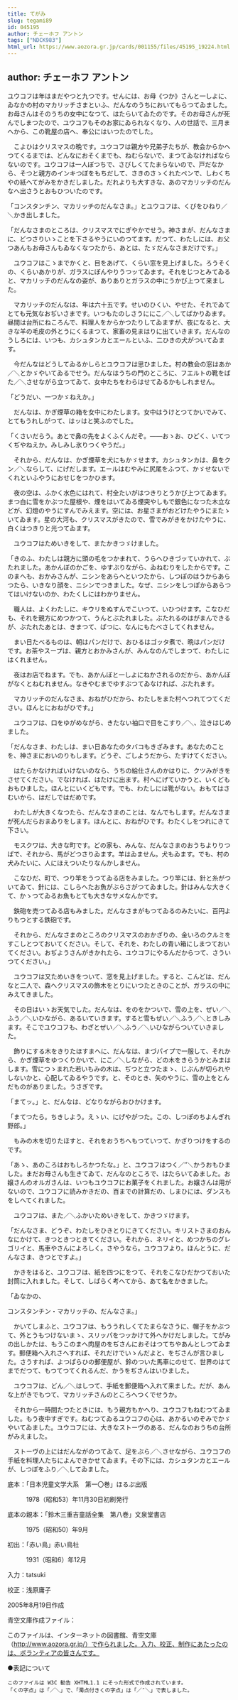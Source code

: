 ```yaml
---
title: てがみ
slug: tegami89
id: 045195
author: チェーホフ アントン
tags: ["NDCK983"]
html_url: https://www.aozora.gr.jp/cards/001155/files/45195_19224.html
---
```


## author: チェーホフ アントン

ユウコフは年はまだやつと九つです。せんには、お母《つか》さんと一しよに、ゐなかの村のマカリッチさまといふ、だんなのうちにおいてもらつてゐました。お母さんはそのうちの女中になつて、はたらいてゐたのです。そのお母さんが死んでしまつたので、ユウコフもそのお家にゐられなくなり、人の世話で、三月まへから、この靴屋の店へ、奉公にはいつたのでした。

　こよひはクリスマスの晩です。ユウコフは親方や兄弟子たちが、教会からかへつてくるまでは、どんなにおそくまでも、ねむらないで、まつてゐなければならないのです。ユウコフは一人ぼつちで、さびしくてたまらないので、戸だなから、そつと親方のインキつぼをもちだして、さきのさゝくれたペンで、しわくちやの紙へてがみをかきだしました。だれよりも大すきな、あのマカリッチのだんなへ出さうとおもひついたのです。

「コンスタンチン、マカリッチのだんなさま。」とユウコフは、くびをひねり／＼かき出しました。

「だんなさまのところは、クリスマスでにぎやかでせう。神さまが、だんなさまに、どつさりいゝことを下さるやうにいのつてます。だつて、わたしには、お父つあんもお母さんもゐなくなつたから、あとは、たゞだんなさまだけです。」

　ユウコフはこゝまでかくと、目をあげて、くらい窓を見上げました。ろうそくの、くらいあかりが、ガラスにぼんやりうつッてゐます。それをじつとみてゐると、マカリッチのだんなの姿が、ありありとガラスの中にうかび上つて来ました。

　マカリッチのだんなは、年は六十五です。せいのひくい、やせた、それでゐてとても元気なおぢいさまです。いつもたのしさうににこ／＼してばかりゐます。昼間は台所にねころんで、料理人をからかつたりしてゐますが、夜になると、大きな羊の毛皮の外とうにくるまつて、家畜の見まはりに出ていきます。だんなのうしろには、いつも、カシュタンカとエールといふ、二ひきの犬がついてゐます。

　今だんなはどうしてゐるかしらとユウコフは思ひました。村の教会の窓はあか／＼とかゞやいてゐるでせう。だんなはうちの門のところに、フエルトの靴をばた／＼させながら立つてゐて、女中たちをわらはせてゐるかもしれません。

「どうだい、一つかゞねえか。」

　だんなは、かぎ煙草の箱を女中にわたします。女中はうけとつてかいでみて、とてもうれしがつて、はッはと笑ふのでした。

「くさいだらう。あとで鼻の先をよくふくんだぞ。――おゝお、ひどく、いてつくぢやねえか。みしみし氷りつくやうだ。」

　それから、だんなは、かぎ煙草を犬にもかゞせます。カシュタンカは、鼻をクン／＼ならして、にげだします。エールはむやみに尻尾をふつて、かゞせないでくれといふやうにおせじをつかひます。

　夜の空は、ふかく水色にはれて、村全たいがはつきりとうかび上つてゐます。まつ白に雪をかぶつた屋根や、煙をはいてゐる煙突やしもで銀色になつた木立などが、幻燈のやうにすんでみえます。空には、お星さまがおどけたやうにまたゝいてゐます。星の大河も、クリスマスがきたので、雪でみがきをかけたやうに、白くはつきりと光つてゐます。

　ユウコフはためいきをして、またかきつゞけました。

「きのふ、わたしは親方に頭の毛をつかまれて、うらへひきづッていかれて、ぶたれました。あかんぼのかごを、ゆすぶりながら、ゐねむりをしたからです。このまへも、おかみさんが、ニシンをあらへといつたから、しつぽのはうからあらつたら、いきなり顔を、ニシンでつきました。なぜ、ニシンをしつぽからあらつてはいけないのか、わたくしにはわかりません。

　職人は、よくわたしに、キウリをぬすんでこいつて、いひつけます。こなひだも、それを親方にめつかつて、うんとぶたれました。ぶたれるのはがまんできるが、ぶたれたあとは、きまつて、ばつに、なんにもたべさしてくれません。

　まい日たべるものは、朝はパンだけで、おひるはゴッタ煮で、晩はパンだけです。お茶やスープは、親方とおかみさんが、みんなのんでしまつて、わたしにはくれません。

　夜はお店でねます。でも、あかんぼと一しよにねかされるのだから、あかんぼがなくとねむれません。なきやむまでゆすぶつてゐなければ、ぶたれます。

　マカリッチのだんなさま、おねがひだから、わたしをまた村へつれてつてください。ほんとにおねがひです。」

　ユウコフは、口をゆがめながら、きたない袖口で目をこすり／＼、泣きはじめました。

「だんなさま、わたしは、まい日あなたのタバコもきざみます。あなたのことを、神さまにおいのりもします。どうぞ、ごしようだから、たすけてください。

　はたらかなければいけないのなら、うちの給仕さんのかはりに、クツみがきをさせてください。でなければ、はたけに出ます。村へにげていかうと、いくどもおもひました。ほんとにいくどもです。でも、わたしには靴がない。おもてはさむいから、はだしではだめです。

　わたしが大きくなつたら、だんなさまのことは、なんでもします。だんなさまが死んだらおまゐりをします。ほんとに、おねがひです。わたくしをつれにきて下さい。

　モスクワは、大きな町です。どの家も、みんな、だんなさまのおうちよりりつぱで、それから、馬がどつさりゐます。羊はゐません。犬もゐます。でも、村の犬みたいに、人にほえついたりなんかしません。

　こなひだ、町で、つり竿をうつてゐる店をみました。つり竿には、針と糸がついてゐて、針には、こしらへたお魚がぶらさがつてゐました。針はみんな大きくて、かゝつてゐるお魚もとても大きなサメなんかです。

　鉄砲を売つてゐる店もみました。だんなさまがもつてゐるのみたいに、百円よりもつとする鉄砲です。

　それから、だんなさまのところのクリスマスのおかざりの、金いろのクルミをすこしとつておいてください。そして、それを、わたしの青い箱にしまつておいてください。おぢようさんがきかれたら、ユウコフにやるんだからつて、さういつてください。」

　ユウコフは又ためいきをついて、窓を見上げました。すると、こんどは、だんなと二人で、森へクリスマスの飾木をとりにいつたときのことが、ガラスの中にみえてきました。

　その日はいゝお天気でした。だんなは、をのをかついで、雪の上を、ぜい／＼ふう／＼いひながら、あるいていきます。すると雪もぜい／＼ふう／＼ときしみます。そこでユウコフも、わざとぜい／＼ふう／＼いひながらついていきました。

　飾りにする木をきりたほすまへに、だんなは、まづパイプで一服して、それから、かぎ煙草をゆつくりかいで、にこ／＼しながら、どの木をきらうかとみまはします。雪につゝまれた若いもみの木は、ぢつと立つたまゝ、じぶんが切られやしないかと、心配してゐるやうです。と、そのとき、矢のやうに、雪の上をとんだものがありました。うさぎです。

「まてッ。」と、だんなは、どなりながらおひかけます。

「まてつたら。ちきしよう。えゝい、にげやがつた。この、しつぽのちよんぎれ野郎。」

　もみの木を切りたほすと、それをおうちへもつていつて、かざりつけをするのです。

「あゝ、あのころはおもしろかつたな。」と、ユウコフはつく／″＼かうおもひました。まだお母さんも生きてゐて、だんなのところで、はたらいてゐました。お嬢さんのオルガさんは、いつもユウコフにお菓子をくれました。お嬢さんは用がないので、ユウコフに読みかきだの、百までの計算だの、しまひには、ダンスもをしへてくれました。

　ユウコフは、また／＼ふかいためいきをして、かきつゞけます。

「だんなさま、どうぞ、わたしをひきとりにきてください。キリストさまのおんなにかけて、きつときつときてください。それから、ネリイと、めつかちのグレゴリイと、馬車やさんによろしく。さやうなら。ユウコフより。ほんとうに、だんなさま、きつとですよ。」

　かきをはると、ユウコフは、紙を四つにをつて、それをこなひだかつておいた封筒に入れました。そして、しばらく考へてから、あて名をかきました。

「ゐなかの、

コンスタンチン・マカリッチの、だんなさま。」

　かいてしまふと、ユウコフは、もううれしくてたまらなさうに、帽子をかぶつて、外とうもつけないまゝ、スリッパをつッかけて外へかけだしました。てがみの出しかたは、もうこのまへ肉屋のをぢさんにおそはつてちやあんとしつてゐます。郵便箱へ入れさへすれば、それだけでいゝんだよと、をぢさんが言ひました。さうすれば、よつぱらひの郵便屋が、鈴のついた馬車にのせて、世界のはてまでだつて、もつてつてくれるんだ、かうをぢさんはいひました。

　ユウコフは、どん／＼はしつて、手紙を郵便箱へ入れて来ました。だが、あんな上がきでもつて、マカリッチさんのところへつくでせうか。

　それから一時間たつたときには、もう親方もかへり、ユウコフもねむつてゐました。もう夜中すぎです。ねむつてゐるユウコフの心は、あかるいのぞみでかゞやいてゐました。ユウコフには、大きなストーヴのある、だんなのおうちの台所がみえました。

　ストーヴの上にはだんながのつてゐて、足をぶら／＼させながら、ユウコフの手紙を料理人たちによんできかせてゐます。その下には、カシュタンカとエールが、しつぽをふり／＼してゐました。













底本：「日本児童文学大系　第一〇巻」ほるぷ出版


　　　1978（昭和53）年11月30日初刷発行

底本の親本：「鈴木三重吉童話全集　第八巻」文泉堂書店

　　　1975（昭和50）年9月

初出：「赤い鳥」赤い鳥社

　　　1931（昭和6）年12月

入力：tatsuki

校正：浅原庸子

2005年8月19日作成

青空文庫作成ファイル：

このファイルは、インターネットの図書館、青空文庫（http://www.aozora.gr.jp/）で作られました。入力、校正、制作にあたったのは、ボランティアの皆さんです。











●表記について


	このファイルは W3C 勧告 XHTML1.1 にそった形式で作成されています。
	「くの字点」は「／＼」で、「濁点付きくの字点」は「／″＼」で表しました。